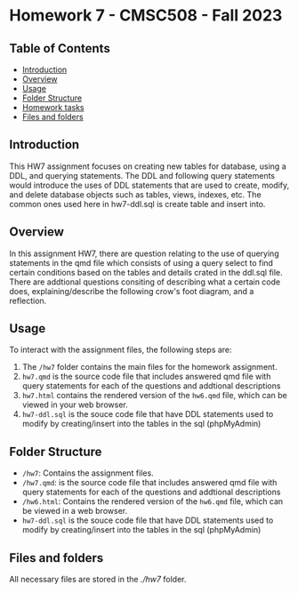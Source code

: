 # Homework 7 - CMSC508 - Fall 2023

## Table of Contents

- [Introduction](#introduction)
- [Overview](#overview)
- [Usage](#usage)
- [Folder Structure](#folder-structure)
- [Homework tasks](#homework-tasks)
- [Files and folders](#Files-and-folders)

## Introduction

This HW7 assignment focuses on creating new tables for database, using a DDL, and querying statements. The DDL and following query statements would introduce the uses of DDL statements that are used to create, modify, and delete database objects such as tables, views, indexes, etc. The common ones used here in hw7-ddl.sql is create table and insert into.

## Overview

In this assignment HW7, there are question relating to the use of querying statements in the qmd file which consists of using a query select to find certain conditions based on the tables and details crated in the ddl.sql file. There are addtional questions consiting of describing what a certain code does, explaining/describe the following crow's foot diagram, and a reflection.

## Usage

To interact with the assignment files, the following steps are:

1. The `/hw7` folder contains the main files for the homework assignment.
2. `hw7.qmd` is the source code file that includes answered qmd file with query statements for each of the questions and addtional descriptions
3. `hw7.html` contains the rendered version of the `hw6.qmd` file, which can be viewed in your web browser.
4. `hw7-ddl.sql` is the souce code file that have DDL statements used to modify by creating/insert into the tables in the sql (phpMyAdmin)

## Folder Structure

- `/hw7`: Contains the assignment files.
- `/hw7.qmd`: is the source code file that includes answered qmd file with query statements for each of the questions and addtional descriptions
- `/hw6.html`: Contains the rendered version of the `hw6.qmd` file, which can be viewed in a web browser.
- `hw7-ddl.sql` is the souce code file that have DDL statements used to modify by creating/insert into the tables in the sql (phpMyAdmin)

## Files and folders

All necessary files are stored in the _./hw7_ folder.
